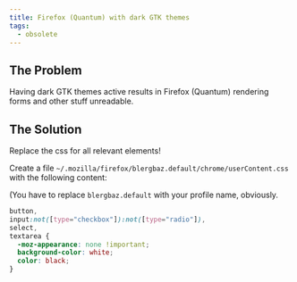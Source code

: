```yaml
---
title: Firefox (Quantum) with dark GTK themes
tags:
  - obsolete
---
```


## The Problem

Having dark GTK themes active results in Firefox (Quantum) rendering forms and
other stuff unreadable.

## The Solution

Replace the css for all relevant elements!

Create a file `~/.mozilla/firefox/blergbaz.default/chrome/userContent.css` with the following content:

(You have to replace `blergbaz.default` with your profile name, obviously.

```css
button,
input:not([type="checkbox"]):not([type="radio"]),
select,
textarea {
  -moz-appearance: none !important;
  background-color: white;
  color: black;
}
```
